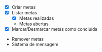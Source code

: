 - [X] Criar metas
- [X] Listar metas
  - [X] Metas realizadas
  - Metas abertas
- [X] Marcar/Desmarcar metas como concluída
- Remover metas
- Sistema de mensagem
